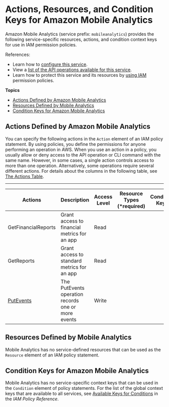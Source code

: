 # Actions, Resources, and Condition Keys for Amazon Mobile Analytics<a name="list_amazonmobileanalytics"></a>

Amazon Mobile Analytics \(service prefix: `mobileanalytics`\) provides the following service\-specific resources, actions, and condition context keys for use in IAM permission policies\.

References:
+ Learn how to [configure this service](http://docs.aws.amazon.com/mobileanalytics/latest/ug/)\.
+ View a [list of the API operations available for this service](http://docs.aws.amazon.com/mobileanalytics/latest/ug/)\.
+ Learn how to protect this service and its resources by [using IAM](http://docs.aws.amazon.com/mobileanalytics/latest/ug/access_permissions.html) permission policies\.

**Topics**
+ [Actions Defined by Amazon Mobile Analytics](#amazonmobileanalytics-actions-as-permissions)
+ [Resources Defined by Mobile Analytics](#amazonmobileanalytics-resources-for-iam-policies)
+ [Condition Keys for Amazon Mobile Analytics](#amazonmobileanalytics-policy-keys)

## Actions Defined by Amazon Mobile Analytics<a name="amazonmobileanalytics-actions-as-permissions"></a>

You can specify the following actions in the `Action` element of an IAM policy statement\. By using policies, you define the permissions for anyone performing an operation in AWS\. When you use an action in a policy, you usually allow or deny access to the API operation or CLI command with the same name\. However, in some cases, a single action controls access to more than one operation\. Alternatively, some operations require several different actions\. For details about the columns in the following table, see [The Actions Table](reference_policies_actions-resources-contextkeys.md#actions_table)\.


****  

| Actions | Description | Access Level | Resource Types \(\*required\) | Condition Keys | Dependent Actions | 
| --- | --- | --- | --- | --- | --- | 
| GetFinancialReports | Grant access to financial metrics for an app | Read |  |  |  | 
| GetReports | Grant access to standard metrics for an app | Read |  |  |  | 
| [PutEvents](http://docs.aws.amazon.com/mobileanalytics/latest/ug/PutEvents.html) | The PutEvents operation records one or more events | Write |  |  |  | 

## Resources Defined by Mobile Analytics<a name="amazonmobileanalytics-resources-for-iam-policies"></a>

Mobile Analytics has no service\-defined resources that can be used as the `Resource` element of an IAM policy statement\.

## Condition Keys for Amazon Mobile Analytics<a name="amazonmobileanalytics-policy-keys"></a>

Mobile Analytics has no service\-specific context keys that can be used in the `Condition` element of policy statements\. For the list of the global context keys that are available to all services, see [Available Keys for Conditions](http://docs.aws.amazon.com/IAM/latest/UserGuide/reference_policies_condition-keys.html#AvailableKeys) in the *IAM Policy Reference*\.